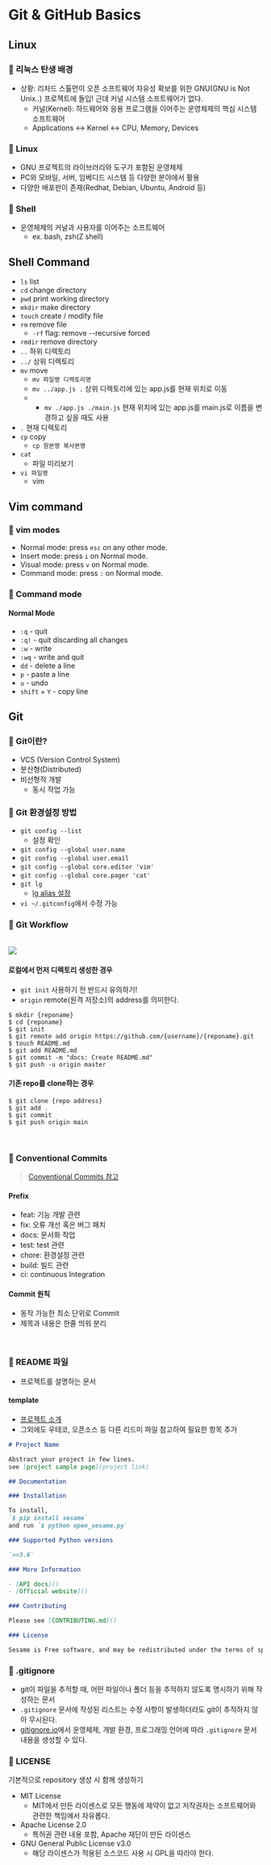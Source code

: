 # Git & GitHub Basics

## Linux

### 📌 리눅스 탄생 배경

- 상황: 리차드 스톨먼이 오픈 소프트웨어 자유성 확보를 위한 GNU(GNU is Not Unix..) 프로젝트에 돌입! 근데 커널 시스템 소프트웨어가 없다.
  - 커널(Kernel): 하드웨어와 응용 프로그램을 이어주는 운영체제의 핵심 시스템소프트웨어
  - Applications ↔️ Kernel ↔️ CPU, Memory, Devices

### 📌 Linux

- GNU 프로젝트의 라이브러리와 도구가 포함된 운영체제
- PC와 모바일, 서버, 임베디드 시스템 등 다양한 분야에서 활용
- 다양한 배포판이 존재(Redhat, Debian, Ubuntu, Android 등)

### 📌 Shell

- 운영체제의 커널과 사용자를 이어주는 소프트웨어
  - ex. bash, zsh(Z shell)

## Shell Command

- `ls` list
- `cd` change directory
- `pwd` print working directory
- `mkdir` make directory
- `touch` create / modify file
- `rm` remove file
  - `-rf` flag: remove --recursive forced
- `rmdir` remove directory
- `..` 하위 디렉토리
- `../` 상위 디렉토리
- `mv` move
  - `mv 파일명 디렉토리명`
  - `mv ../app.js .` 상위 디렉토리에 있는 app.js를 현재 위치로 이동
  - - `mv ./app.js ./main.js` 현재 위치에 있는 app.js를 main.js로 이름을 변경하고 싶을 때도 사용
- `.` 현재 디렉토리
- `cp` copy
  - `cp 원본명 복사본명`
- `cat`
  - 파일 미리보기
- `vi 파일명`
  - vim

## Vim command

### 📌 vim modes

- Normal mode: press `esc` on any other mode.
- Insert mode: press `i` on Normal mode.
- Visual mode: press `v` on Normal mode.
- Command mode: press `:` on Normal mode.

### 📌 Command mode

#### Normal Mode

- `:q` - quit
- `:q!` - quit discarding all changes
- `:w` - write
- `:wq` - write and quit
- `dd` - delete a line
- `p` - paste a line
- `u` - undo
- `shift` + `Y` - copy line

## Git

### 📌 Git이란?

- VCS (Version Control System)
- 분산형(Distributed)
- 비선형적 개발
  - 동시 작업 가능

### 📌 Git 환경설정 방법

- `git config --list`
  - 설정 확인
- `git config --global user.name`
- `git config --global user.email`
- `git config --global core.editor 'vim'`
- `git config --global core.pager 'cat'`
- `git lg`
  - [lg alias 설정](https://gist.github.com/johanmeiring/3002458)
- `vi ~/.gitconfig`에서 수정 가능

### 📌 Git Workflow

<br />

<img src='img/Git Workflow.png' />

<br />

#### 로컬에서 먼저 디렉토리 생성한 경우

- `git init` 사용하기 전 반드시 유의하기!
- `origin` remote(원격 저장소)의 address를 의미한다.

```
$ mkdir {reponame}
$ cd {reponame}
$ git init
$ git remote add origin https://github.com/{username}/{reponame}.git
$ touch README.md
$ git add README.md
$ git commit -m "docs: Create README.md"
$ git push -u origin master
```

#### 기존 repo를 clone하는 경우

```
$ git clone {repo address}
$ git add .
$ git commit
$ git push origin main
```

<br />

### 📌 Conventional Commits

> [Conventional Commits 참고](https://www.conventionalcommits.org/ko/v1.0.0/)

#### Prefix

- feat: 기능 개발 관련
- fix: 오류 개선 혹은 버그 패치
- docs: 문서화 작업
- test: test 관련
- chore: 환경설정 관련
- build: 빌드 관련
- ci: continuous Integration

#### Commit 원칙

- 동작 가능한 최소 단위로 Commit
- 제목과 내용은 한줄 띄워 분리

<br />

### 📌 README 파일

- 프로젝트를 설명하는 문서

#### template

- [프로젝트 소개](https://github.com/Integerous/all-in-one/blob/main/%ED%8F%AC%ED%8A%B8%ED%8F%B4%EB%A6%AC%EC%98%A4/project.md)
- 그외에도 우테코, 오픈소스 등 다른 리드미 파일 참고하여 필요한 항목 추가

```md
# Project Name

Abstract your project in few lines.
see [project sample page](project link)

## Documentation

### Installation

To install,
`$ pip install sesame`
and run `$ python open_sesame.py`

### Supported Python versions

`>=3.6`

### More Information

- [API docs]()
- [Official website]()

### Contributing

Please see [CONTRIBUTING.md]()

### License

Sesame is Free software, and may be redistributed under the terms of specified in the [LICENSE]() file.
```

### 📌 .gitignore

- git이 파일을 추적할 때, 어떤 파일이나 폴더 등을 추적하지 않도록 명시하기 위해 작성하는 문서
- `.gitignore` 문서에 작성된 리스트는 수정 사항이 발생하더라도 git이 추적하지 않아 무시된다.
- [gitignore.io](https://www.toptal.com/developers/gitignore/)에서 운영체제, 개발 환경, 프로그래밍 언어에 따라 `.gitignore` 문서 내용을 생성할 수 있다.

### 📌 LICENSE

기본적으로 repository 생성 시 함께 생성하기

- MIT License
  - MIT에서 만든 라이센스로 모든 행동에 제약이 없고 저작권자는 소프트웨어와 관련한 책임에서 자유롭다.
- Apache License 2.0
  - 특허권 관련 내용 포함, Apache 재단이 만든 라이센스
- GNU General Public License v3.0
  - 해당 라이센스가 적용된 소스코드 사용 시 GPL을 따라야 한다.
